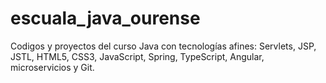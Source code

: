 # escuala_java_ourense
Codigos y proyectos del curso Java con tecnologías afines: Servlets, JSP, JSTL, HTML5, CSS3, JavaScript, Spring, TypeScript, Angular, microservicios y Git.

